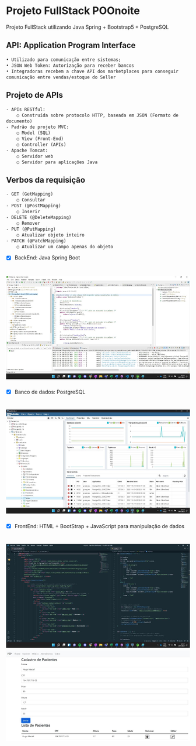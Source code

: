 # Projeto FullStack POOnoite
Projeto FullStack utilizando Java Spring + Bootstrap5 + PostgreSQL

## API: Application Program Interface
	• Utilizado para comunicação entre sistemas;
	• JSON Web Token: Autorização para receber bancos
	• Integradoras recebem a chave API dos marketplaces para conseguir comunicação entre vendas/estoque do Seller

## Projeto de APIs
	- APIs RESTful:
		○ Construída sobre protocolo HTTP, baseada em JSON (Formato de documento)
	- Padrão de projeto MVC:
		○ Model (SQL)
		○ View (Front-End)
		○ Controller (APIs)
	- Apache Tomcat:
		○ Servidor web
		○ Servidor para aplicações Java

## Verbos da requisição
	- GET (GetMapping)
		○ Consultar
	- POST (@PostMapping)
		○ Inserir
	- DELETE (@DeleteMapping)
		○ Remover
	- PUT (@PutMapping)
		○ Atualizar objeto inteiro
	- PATCH (@PatchMapping)
		○ Atualizar um campo apenas do objeto


- [x] BackEnd: Java Spring Boot
<h1 align="center">
  <img alt="spring" title="#spring" src="./screenshots/spring-poo-red.jpg" />
</h1>

- [x] Banco de dados: PostgreSQL
<h1 align="center">
  <img alt="postegresql" title="#postgresql" src="./screenshots/postgresql-poo-red.jpg" />
</h1>

- [x] FrontEnd: HTML + BootStrap + JavaScript para manipulação de dados
<h1 align="center">
  <img alt="frontend" title="#frontend" src="./screenshots/frontend-poo-red.jpg" />
  <img alt="front" title="#front" src="./screenshots/front-poo-red.jpg" />
</h1>
